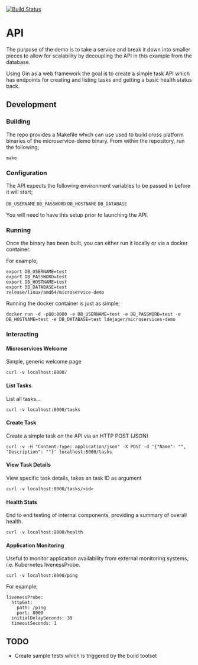 [![Build Status](https://droneci.rwxlabs.io/api/badges/ldejager/microservice-demo/status.svg)](https://droneci.rwxlabs.io/ldejager/microservice-demo)

# API

The purpose of the demo is to take a service and break it down into smaller pieces to allow for scalability by decoupling the API in this example from the database.

Using Gin as a web framework the goal is to create a simple task API which has endpoints for creating and listing tasks and getting a basic health status back.

## Development

### Building

The repo provides a Makefile which can use used to build cross platform binaries of the microservice-demo binary. From within the repository, run the following;

```
make
```

### Configuration

The API expects the following environment variables to be passed in before it will start;

`DB_USERNAME`
`DB_PASSWORD`
`DB_HOSTNAME`
`DB_DATABASE`

You will need to have this setup prior to launching the API.

### Running

Once the binary has been built, you can either run it locally or via a docker container.

For example;

```
export DB_USERNAME=test
export DB_PASSWORD=test
export DB_HOSTNAME=test
export DB_DATABASE=test
release/linux/amd64/microservice-demo
```

Running the docker container is just as simple;

```
docker run -d -p80:8000 -e DB_USERNAME=test -e DB_PASSWORD=test -e DB_HOSTNAME=test -e DB_DATABASE=test ldejager/microservices-demo
```

### Interacting

#### Microservices Welcome
Simple, generic welcome page
```
curl -v localhost:8000/
```

#### List Tasks
List all tasks...
```
curl -v localhost:8000/tasks
```

#### Create Task
Create a simple task on the API via an HTTP POST (JSON)
```
curl -v -H "Content-Type: application/json" -X POST -d '{"Name": "", "Description": ""}' localhost:8000/tasks
```

#### View Task Details
View specific task details, takes an task ID as argument
```
curl -v localhost:8000/tasks/<id>
```

#### Health Stats
End to end testing of internal components, providing a summary of overall health.
```
curl -v localhost:8000/health
```

#### Application Monitoring
Useful to monitor application availability from external monitoring systems, i.e. Kubernetes livenessProbe.
```
curl -v localhost:8000/ping
```

For example;

```
livenessProbe:
  httpGet:
    path: /ping
    port: 8000
  initialDelaySeconds: 30
  timeoutSeconds: 1
```

## TODO

- Create sample tests which is triggered by the build toolset
